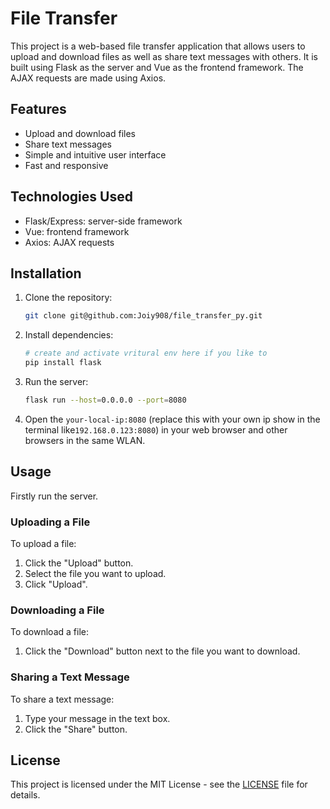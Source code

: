 # File Transfer

This project is a web-based file transfer application that allows users to upload and download files as well as share text messages with others. It is built using Flask as the server and Vue as the frontend framework. The AJAX requests are made using Axios.

## Features

- Upload and download files
- Share text messages
- Simple and intuitive user interface
- Fast and responsive

## Technologies Used

- Flask/Express: server-side framework
- Vue: frontend framework
- Axios: AJAX requests

## Installation



1. Clone the repository:

   ```bash
   git clone git@github.com:Joiy908/file_transfer_py.git
   ```

2. Install dependencies:

   ```bash
   # create and activate vritural env here if you like to
   pip install flask
   ```

3. Run the server:

   ```bash
   flask run --host=0.0.0.0 --port=8080
   ```

4. Open the `your-local-ip:8080` (replace this with your own ip show in the terminal like`192.168.0.123:8080`) in your web browser and other browsers in the same WLAN.

## Usage

Firstly run the server.

### Uploading a File

To upload a file:

1. Click the "Upload" button.
2. Select the file you want to upload.
3. Click "Upload".

### Downloading a File

To download a file:

1. Click the "Download" button next to the file you want to download.

### Sharing a Text Message

To share a text message:

1. Type your message in the text box.
2. Click the "Share" button.

## License

This project is licensed under the MIT License - see the [LICENSE](https://chat.openai.com/c/LICENSE) file for details.
